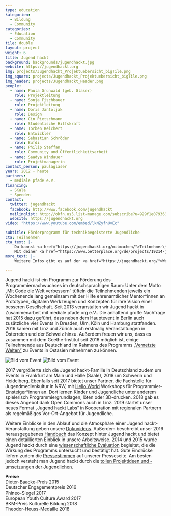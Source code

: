 ```yaml
---
type: education
kategorien:
  - Bildung
  - Community  
categories:
  - Education
  - Community  
tile: double
layout: project
weight: 6
title: Jugend hackt
background: backgrounds/jugendhackt.jpg
website: https://jugendhackt.org
img: projects/Jugendhackt_Projektuebersicht_bigTile.png
img_square: projects/Jugendhackt_Projektuebersicht_bigTile.png
img_header: projects/Jugendhackt_Header.png
people:
  - name: Paula Grünwald (geb. Glaser)
    role: Projektleitung
  - name: Sonja Fischbauer
    role: Projektleitung
  - name: Doris Jantoljak
    role: Design
  - name: Cin Pietschmann
    role: Studentische Hilfskraft
  - name: Torben Reichert
    role: Entwickler
  - name: Sebastian Schröder
    role: Bufdi
  - name: Philip Steffan
    role: Community und Öffentlichkeitsarbeit
  - name: Saadya Windauer
    role: Projektmanagerin
contact_person: paulaglaser
years: 2012 - heute
partners:
  - mediale pfade e.V.
financing:
  - SKala
  - Spenden
contact:
  twitter: jugendhackt
  facebook: http://www.facebook.com/jugendhackt
  mailinglist: http://okfn.us5.list-manage.com/subscribe?u=929f1e07936386d34833e20d1&id=47735af82e
  website: https://jugendhackt.org
video: "https://www.youtube.com/embed/lkNZyfhUvEc"

subtitle: Förderprogramm für technikbegeisterte Jugendliche
cta: Teilnehmen
cta_text: |-
    Du kannst <a href="https://jugendhackt.org/mitmachen/">Teilnehmer\*in oder Mentor\*in</a>  werden. Wir haben neben unserem Hauptevent in Berlin auch jede Menge Events in ganz Deutschland, Österreich und der Schweiz.<br><br>
    Mit deiner <a href="https://www.betterplace.org/de/projects/19214-jugend-hackt-forderprogramm-fur-programmierbegeisterte-jugendliche">Spende</a> förderst du die nächste Generation an verantwortungsbewussten, weltverbessernden Techniker\*innen. Für Sponsorings und Kooperationen freuen wir uns über eine <a href="mailto:sonja.fischbauer@okfn.de">Kontaktaufnahme</a>.
more_text: |-
    Weitere Infos gibt es auf der <a href="https://jugendhackt.org/">Website von Jugend hackt</a>.

---
```


Jugend hackt ist ein Programm zur Förderung des Programmiernachwuchses im deutschsprachigen Raum: Unter dem Motto „Mit Code die Welt verbessern“ tüfteln die Teilnehmenden jeweils ein Wochenende lang gemeinsam mit der Hilfe ehrenamtlicher Mentor\*innen an Prototypen, digitalen Werkzeugen und Konzepten für ihre Vision einer besseren Gesellschaft.
Seit 2013 veranstalten wir Jugend hackt in Zusammenarbeit mit mediale pfade.org e.V.. Die anhaltend große Nachfrage hat 2015 dazu geführt, dass neben dem Hauptevent in Berlin auch zusätzliche vier Events in Dresden, Ulm, Köln und Hamburg stattfanden. 2016 kamen mit Linz und Zürich auch erstmalig Veranstaltungen in Österreich und der Schweiz hinzu. Außerdem freuen wir uns, dass es zusammen mit dem Goethe-Institut seit 2016 möglich ist, einige Teilnehmende aus Deutschland im Rahmens des Programms  [„Vernetzte Welten“](https://www.goethe.de/ins/kr/de/spr/unt/ver/20895014.html) zu Events in Ostasien mitnehmen zu können.



<div class="two-img">
  <img alt="Bild vom Event" src="/files/projects/jugendhackt_img_1.jpg">
  <img alt="Bild vom Event" src="/files/projects/jugendhackt_img_2.jpg">
</div>

2017 vergrößerte sich die Jugend hackt-Familie in Deutschland zudem um Events in Frankfurt am Main und Halle (Saale), 2018 um Schwerin und Heidelberg. Ebenfalls seit 2017 bietet unser Partner, die Fachstelle für Jugendmedienkultur in NRW, mit [Hello World](https://jugendhackt.org/helloworld/) Workshops für Programmier-Einsteiger\*innen an. Dort lernen Kinder und Jugendliche unter anderem spielerisch Programmiergrundlagen, löten oder 3D-drucken. 2018 gab es dieses Angebot dank Open Commons auch in Linz. 2019 startet unser neues Format „Jugend hackt Labs“ in Kooperation mit regionalen Partnern als regelmäßiges Vor-Ort-Angebot für Jugendliche.

Weitere Einblicke in den Ablauf und die Atmosphäre einer Jugend hackt-Veranstaltung geben unsere [Dokuvideos](https://www.youtube.com/watch?v=o9CJYnZft1c&list=PLQsLR7zBwcw26l7KPAs2FtMqPxWB2ZZFh&index=10). Außerdem beschreibt unser 2016 herausgegebenes [Handbuch](http://www.handbuch.jugendhackt.de/) das Konzept hinter Jugend hackt und bietet einen detaillierten Einblick in unsere Arbeitsweise. 2014 und 2015 wurde Jugend hackt durch eine [wissenschaftliche Evaluation](https://jugendhackt.org/files/2015/03/Jugend-hackt-Kurzversion.pdf) begleitet, die die Wirkung des Programms untersucht und bestätigt hat. Gute Eindrücke liefern zudem die [Pressestimmen](https://jugendhackt.org/presse/) auf unserer Presseseite. Am besten jedoch versteht man Jugend hackt durch die [tollen Projektideen und -umsetzungen der Jugendlichen](http://www.jugendhackt.org/projekte).

**Preise** <br>
Dieter-Baacke-Preis 2015<br>
Deutscher Engagementpreis 2016<br>
Phineo-Siegel 2017<br>
European Youth Culture Award 2017<br>
BKM-Preis Kulturelle Bildung 2018<br>
Theodor-Heuss-Medaille 2018
